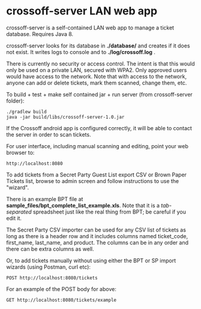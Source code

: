 # crossoff-server LAN web app #

crossoff-server is a self-contained LAN web app to manage a ticket database. Requires
Java 8.

crossoff-server looks for its database in **./database/** and creates if it does not exist. 
It writes logs to console and to **./log/crossoff.log** .

There is currently no security or access control. The intent is that this would only 
be used on a private LAN, secured with WPA2. Only approved users would have access 
to the network. Note that with access to the network, anyone can add or delete tickets,
mark them scanned, change them, etc.

To build + test + make self contained jar + run server (from crossoff-server folder):

    ./gradlew build
    java -jar build/libs/crossoff-server-1.0.jar 

If the Crossoff android app is configured correctly, it will be able to contact the
server in order to scan tickets.

For user interface, including manual scanning and editing, point your web browser to:

    http://localhost:8080

To add tickets from a Secret Party Guest List export CSV or Brown Paper Tickets list, browse to admin screen and follow instructions
to use the "wizard".

There is an example BPT file at **sample_files/bpt_complete_list_example.xls**. Note that it is a 
*tab-separated* spreadsheet just like the real thing from BPT; be careful if you edit it.

The Secret Party CSV importer can be used for any CSV list of tickets as long as there is a header row and it includes columns named
ticket_code, first_name, last_name, and product. The columns can be in any order and there can be extra columns as well.

Or, to add tickets manually without using either the BPT or SP import wizards (using Postman, curl etc):

    POST http://localhost:8080/tickets

For an example of the POST body for above:

    GET http://localhost:8080/tickets/example
